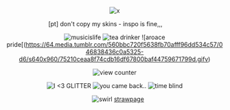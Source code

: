 <div align="center">





![x](https://i.postimg.cc/c6yc76TT/12623734-03eb7-Edit-the-information-of-a-Pic-Mix.gif)

[pt] don't copy my skins - inspo is fine‎‎‎‎,,, ‎‎‎‎ ‎‎‎‎  ‎‎‎‎  ‎‎‎‎  ‎‎‎‎ ‎‎‎‎ ‎‎‎‎  ‎‎‎‎   ‎‎‎‎ ‎‎‎‎ ‎‎‎‎  


![musicislife](https://i6.glitter-graphics.org/pub/976/976336iiof8g9a9g.gif) ![tea drinker](https://i6.glitter-graphics.org/pub/471/471346df7lfatg7n.gif) ![aroace pride[(https://64.media.tumblr.com/560bbc720f5638fb70afff96dd534c57/046838436c0a5325-d6/s640x960/75210ceaa8f74cdb16df67800baf44759671799d.gifv)

![view counter](https://komarev.com/ghpvc/?username=ha11owseve&label=🧵-views&color=08ccc9&style=plastic") 


![I <3 GLITTER](https://blinkies.cafe/b/display/0018-glitter.gif) ![you came back..](https://blinkies.cafe/b/display/0056-pirate.gif) ![time blind](https://blinkies.cafe/b/display/0136-clock.gif)

 
‎ ‎ ‎ ‎ ![swirl](https://64.media.tumblr.com/ee2c838eabf172c02f23dc80bea9ff35/0549ca437ae94b42-d2/s75x75_c1/d47e519a3d8b73a15f0f9e1887cf20dbfaa752ed.gifv) [strawpage](https://ha11owseve.straw.page)
